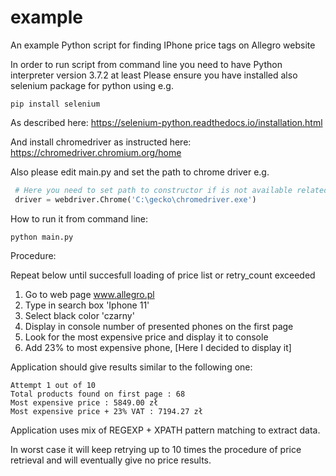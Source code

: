 # example
An example Python script for finding IPhone price tags on Allegro website

In order to run script from command line you need to have Python interpreter version 3.7.2 at least
Please ensure you have installed also selenium package for python using e.g.

```
pip install selenium
```

As described here: https://selenium-python.readthedocs.io/installation.html

And install chromedriver as instructed here: https://chromedriver.chromium.org/home

Also please edit main.py and set the path to chrome driver e.g.
```python
 # Here you need to set path to constructor if is not available related configuration ev variable - PATH
 driver = webdriver.Chrome('C:\gecko\chromedriver.exe')
```

How to run it from command line:

```
python main.py
```

Procedure:

Repeat below until succesfull loading of price list or retry_count exceeded
1. Go to web page www.allegro.pl
2. Type in search box 'Iphone 11'
3. Select black color 'czarny'
4. Display in console number of presented phones on the first page
5. Look for the most expensive price and display it to console
6. Add 23% to most expensive phone, [Here I decided to display it]

Application should give results similar to the following one:

```
Attempt 1 out of 10
Total products found on first page : 68
Most expensive price : 5849.00 zł
Most expensive price + 23% VAT : 7194.27 zł
```

Application uses mix of REGEXP + XPATH pattern matching to extract data.

In worst case it will keep retrying up to 10 times the procedure of price retrieval and will eventually
give no price results.
